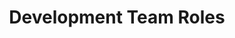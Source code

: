 ---
title: Development Team Roles
sidebar: 
    badge:
        text: Needs ❤️
        variant: danger
---